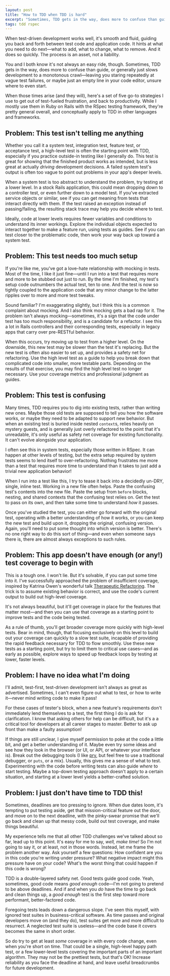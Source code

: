 ```yaml
---
layout: post
title: "How to TDD when TDD is hard"
excerpt: "Sometimes, TDD gets in the way, does more to confuse than guide, or generally just slows development to a monotonous crawl. Here's a set of five go-to strategies I use to get out of test-fueled frustration, and back to productivity."
tags: tdd rspec
---
```


When test-driven development works well, it's smooth and fluid, guiding you back and forth between test code and application code. It hints at what you need to do next—what to add, what to change, what to remove. And it does so quickly. The process is an asset, not a liability.

You and I both know it's not always an easy ride, though. Sometimes, TDD gets in the way, does more to confuse than guide, or generally just slows development to a monotonous crawl—leaving you staring repeatedly at vague test failures, or maybe just an empty line in your code editor, unsure where to even start.

When those times arise (and they will), here's a set of five go-to strategies I use to get out of test-fueled frustration, and back to productivity. While I mostly use them in Ruby on Rails with the RSpec testing framework, they're pretty general overall, and conceptually apply to TDD in other languages and frameworks.

## Problem: This test isn't telling me anything

Whether you call it a system test, integration test, feature test, or acceptance test, a high-level test is often the starting point with TDD, especially if you practice outside-in testing like I generally do. This test is great for showing that the finished product works as intended, but is less great at actually _driving_ development decisions. A failed system test's output is often too vague to point out problems in your app's deeper levels.

When a system test is too abstract to understand the problem, try testing at a lower level. In a stock Rails application, this could mean dropping down to a controller test, or even further down to a model test. If you've extracted service objects or similar, see if you can get meaning from tests that interact directly with them. If the test raised an exception instead of passing/failing, the resulting stack trace may help you decide where to test.

Ideally, code at lower levels requires fewer variables and conditions to understand its inner workings. Explore the individual objects expected to interact together to make a feature run, using tests as guides. See if you can test closer to the problematic code, then work your way back up toward a system test.

## Problem: This test needs too much setup

If you're like me, you've got a love-hate relationship with mocking in tests. Most of the time, I like it just fine—until I run into a test that requires more and more to be stubbed out just to run. By the time I'm finished, my test's setup code outnumbers the actual test, ten to one. And the test is now so tightly coupled to the application code that any minor change to the latter ripples over to more and more test tweaks.

Sound familiar? I'm exaggerating slightly, but I think this is a common complaint about mocking. And I also think mocking gets a bad rap for it. The problem isn't always mocking—sometimes, it's a sign that the code under test has too much responsibility, and is a candidate for a refactor. I see this a lot in Rails controllers and their corresponding tests, especially in legacy apps that carry over pre-RESTful behavior.

When this occurs, try moving up to test from a higher level. On the downside, this new test may be slower than the test it's replacing. But the new test is often also easier to set up, and provides a safety net for refactoring. Use the high level test as a guide to help you break down that complicated code into smaller, more testable parts. Depending on the results of that exercise, you may find the high level test no longer necessary. Use your coverage metrics and professional judgment as guides.

## Problem: This test is confusing

Many times, TDD requires you to dig into existing tests, rather than writing new ones. Maybe those old tests are supposed to tell you how the software works, or maybe they need to be adapted to support new behavior. But when an existing test is buried inside nested `context`s, relies heavily on mystery guests, and is generally just overly refactored to the point that it's unreadable, it's only useful as safety net coverage for existing functionality. It can't evolve alongside your application.

I often see this in system tests, especially those written in RSpec. It can happen at other levels of testing, but the extra setup required by system tests seems to lend itself to over-refactoring. Nothing frustrates me more than a test that requires more time to understand than it takes to just add a trivial new application behavior!

When I run into a test like this, I try to tease it back into a decidedly un-DRY, single, inline test. Working in a new file often helps. Paste the confusing test's contents into the new file. Paste the setup from `before` blocks, nesting, and shared contexts that the confusing test relies on. Get the test to pass on its own, and then take some time to understand _how_ it passes.

Once you've studied the test, you can either go forward with the original test, operating with a better understanding of how it works, or you can keep the new test and build upon it, dropping the original, confusing version. Again, you'll need to put some thought into which version is better. There's no one right way to do this sort of thing—and even when someone says there is, there are almost always exceptions to such rules.

## Problem: This app doesn't have enough (or any!) test coverage to begin with

This is a tough one. I won't lie. But it's solvable, if you can put some time into it. I've successfully approached the problem of insufficient coverage, inspired by Katrina Owen's wonderful talk [Therapeutic Refactoring](https://www.youtube.com/watch?v=J4dlF0kcThQ). The trick is to assume existing behavior is correct, and use the code's current output to build out high-level coverage.

It's not always beautiful, but it'll get coverage in place for the features that matter most—and then you can use that coverage as a starting point to improve tests and the code being tested.

As a rule of thumb, you'll get broader coverage more quickly with high-level tests. Bear in mind, though, that focusing exclusively on this level to build out your coverage can quickly to a slow test suite, incapable of providing the rapid feedback necessary for TDD to flow smoothly. Use these new tests as a starting point, but try to limit them to critical use cases—and as early as possible, explore ways to speed up feedback loops by testing at lower, faster levels.

## Problem: I have no idea what I'm doing

I'll admit, test-first, test-driven development isn't always as great as advertised. Sometimes, I can't even figure out what to test, or how to write it—never mind writing code to make it pass!

For these cases of tester's block, when a new feature's requirements don't immediately lend themselves to a test, the first thing I do is ask for clarification. I know that asking others for help can be difficult, but it's a a critical tool for developers at all career stages to master. Better to ask up front than make a faulty assumption!

If things are still unclear, I give myself permission to poke at the code a little bit, and get a better understanding of it. Maybe even try some ideas and see how they look in the browser (or UI, or API, or whatever your interface is). Break out the debugging tools (I like [pry](https://pryrepl.org), but feel free to use a traditional debugger, or `puts`, or a mix). Usually, this gives me a sense of what to test. Experimenting with the code before writing tests can also guide _where_ to start testing. Maybe a top-down testing approach doesn't apply to a certain situation, and starting at a lower level yields a better-crafted solution.

## Problem: I just don't have time to TDD this!

Sometimes, deadlines are too pressing to ignore. When due dates loom, it's tempting to put testing aside, get that mission-critical feature out the door, and move on to the next deadline, with the pinky-swear promise that we'll go back and clean up that messy code, build out test coverage, and make things beautiful.

My experience tells me that all other TDD challenges we've talked about so far, lead up to this point. It's easy for me to say, _well, make time!_ So I'm not going to say it, or at least, not in those words. Instead, let me frame the problem another way. Ask yourself a few questions: How confident are you in this code you're writing under pressure? What negative impact might this pressure have on your code? What's the worst thing that could happen if this code is wrong?

TDD is a double-layered safety net. Good tests guide good code. Yeah, sometimes, good code means _good enough_ code—I'm not going to pretend to be above deadlines. And if and when you _do_ have the time to go back and clean things up, a _good enough_ test is the first step toward more performant, better-factored code.

Foregoing tests leads down a dangerous slope. I've seen this myself, with ignored test suites in business-critical software. As time passes and original developers move on (and they do), test suites get more and more difficult to resurrect. A neglected test suite is useless—and the code base it covers becomes the same in short order.

So do try to get at least _some_ coverage in with every code change, even when you're short on time. That could be a single, high-level happy path test, or a few lower-level tests covering the important parts of an important algorithm. They may not be the prettiest tests, but that's OK! Increase reliability as you face the deadline at hand, and leave useful breadcrumbs for future development.

